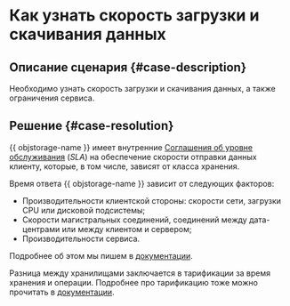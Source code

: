 # Как узнать скорость загрузки и скачивания данных


## Описание сценария {#case-description}

Необходимо узнать скорость загрузки и скачивания данных, а также ограничения сервиса.

## Решение {#case-resolution}

{{ objstorage-name }} имеет внутренние [Соглашения об уровне обслуживания](../../../glossary/sla.md) (*SLA*) на обеспечение скорости отправки данных клиенту, которые, в том числе, зависят от класса хранения.

Время ответа {{ objstorage-name }} зависит от следующих факторов:

* Производительности клиентской стороны: скорости сети, загрузки CPU или дисковой подсистемы;
* Скорости магистральных соединений, соединений между дата-центрами или между клиентом и сервером;
* Производительности сервиса.

Подробнее об этом мы пишем в [документации](../../../storage/qa.md#qa-timings).

Разница между хранилищами заключается в тарификации за время хранения и операции. Подробнее про тарификацию тоже можно прочитать в [документации](../../../storage/pricing.md).